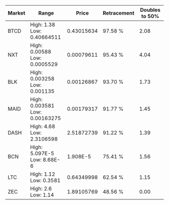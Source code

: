 | Market | Range | Price| Retracement | Doubles to 50% |
| --- | --- | --- | --- | --- |
| BTCD | High: 1.38<br />Low: 0.40664511 | 0.43015634 | 97.58 % | 2.08 |
| NXT | High: 0.00588<br />Low: 0.0005529 | 0.00079611 | 95.43 % | 4.04 |
| BLK | High: 0.003258<br />Low: 0.001135 | 0.00126867 | 93.70 % | 1.73 |
| MAID | High: 0.003581<br />Low: 0.00163275 | 0.00179317 | 91.77 % | 1.45 |
| DASH | High: 4.68<br />Low: 2.3106598 | 2.51872739 | 91.22 % | 1.39 |
| BCN | High: 5.097E-5<br />Low: 8.68E-6 | 1.908E-5 | 75.41 % | 1.56 |
| LTC | High: 1.12<br />Low: 0.3581 | 0.64349998 | 62.54 % | 1.15 |
| ZEC | High: 2.6<br />Low: 1.14 | 1.89105769 | 48.56 % | 0.00 |
